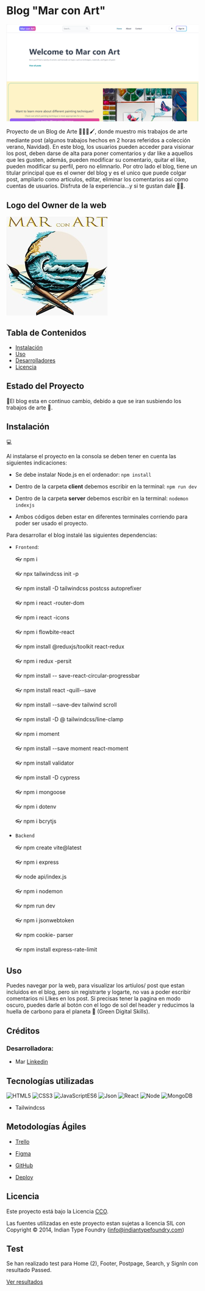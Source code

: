 # Blog "Mar con Art"

![imagen Home](./client/src/assets/MainScreen.png)

Proyecto de un Blog de Arte 👩🏼‍🎨🖌️, donde muestro mis trabajos de arte mediante post (algunos trabajos hechos en 2 horas referidos a colección verano, Navidad). En este blog, los usuarios pueden acceder para visionar los post, deben darse de alta para poner comentarios y dar like a aquellos que les gusten, además, pueden modificar su comentario, quitar el like, pueden modificar su perfil, pero no elimnarlo. Por otro lado el blog, tiene un titular principal que es el owner del blog y es el unico que puede colgar post, ampliarlo como articulos, editar, eliminar los comentarios así como cuentas de usuarios. Disfruta de la experiencia...y si te gustan dale 👍🏼. 

## Logo del Owner de la web

![imagen del logo](./client/src/assets/LogoMarArt.jpeg)

## Tabla de Contenidos

- [Instalación](#instalación)
- [Uso](#uso)
- [Desarrolladores](#desarrolladores)
- [Licencia](#licencia)

## Estado del Proyecto
🚧El blog esta en continuo cambio, debido a que se iran susbiendo los trabajos de arte 🚧.

## Instalación
💻

Al instalarse el proyecto en la consola se deben tener en cuenta las siguientes indicaciones: <br>
- Se debe instalar Node.js en el ordenador: ```npm install```
- Dentro de la carpeta **client** debemos escribir en la terminal:
```npm run dev```
- Dentro de la carpeta **server** debemos escribir en la terminal: ```nodemon indexjs```

- Ambos códigos deben estar en diferentes terminales corriendo para poder ser usado el proyecto.

Para desarrollar el blog instalé las siguientes dependencias:
        
- ```Frontend```: <br>

    👓 npm i

    👓 npx tailwindcss init -p

    👓 npm install -D tailwindcss postcss autoprefixer

    👓 npm i react -router-dom

    👓 npm i react -icons

    👓 npm i flowbite-react 

    👓 npm install @reduxjs/toolkit react-redux

    👓 npm i redux -persit

    👓 npm install -- save-react-circular-progressbar

    👓 npm install react -quill--save

    👓 npm install --save-dev tailwind scroll

    👓 npm install -D @ tailwindcss/line-clamp

    👓 npm i moment

    👓  npm install --save moment react-moment

    👓 npm install validator

    👓 npm install -D cypress

    👓 npm i mongoose

    👓 npm i dotenv

    👓 npm i bcrytjs

       
- ```Backend```

    👓 npm create vite@latest

    👓 npm i express

    👓 node api/index.js

    👓 npm i nodemon

    👓 npm run dev

    👓 npm i jsonwebtoken

    👓 npm cookie- parser

    👓 npm install express-rate-limit
   

## Uso

Puedes navegar por la web, para visualizar los artíulos/ post que estan incluidos en el blog, pero sin registrarte y logarte, no vas a poder escribir comentarios ni LIkes en los post. Si precisas tener la pagina en modo oscuro, puedes darle al botón con el logo de sol del header y reducimos la huella de carbono para el planeta 🥰 (Green Digital Skills). 

## Créditos

### Desarrolladora:

- Mar [Linkedin](https://www.linkedin.com/in/mar-prieto-garcia/)


## Tecnologías utilizadas

![HTML5](https://img.shields.io/badge/HTML-5-green) 
![CSS3](https://img.shields.io/badge/CSS-3-blue) 
![JavaScriptES6](https://img.shields.io/badge/JavaScript-ES6-orange) 
![Json](https://img.shields.io/badge/Json-purple)
![React](https://img.shields.io/badge/React%20-%2018.1%20-%20yellow)
![Node](https://img.shields.io/badge/Nodejs-v20-black)
![MongoDB](https://img.shields.io/badge/MongoDB-v7-02E12E)
<br>
- Tailwindcss



## Metodologías Ágiles
- <a href="https://trello.com/invite/b/5NHxzk9O/ATTI9a0faced8315a0d06eb5c07215858453DC4CA1E2/proyecto-prefinal-todo-list"> Trello </a> </br> 
- <a href="https://www.figma.com/file/YHMOeiH9MpiViY9iGK4o4g/BLOG_Mar-con-Art?type=design&node-id=4%3A3&mode=design&t=wlI0nDrb7GGJOhy6-1"> Figma </a> </br>
- <a href="https://github.com/MarPrieto7/blog-mar">GitHub</a> </br>

- <a href="https://blog-mar.onrender.com">Deploy</a> </br>

## Licencia

Este proyecto está bajo la Licencia [CCO](LICENSE).

Las fuentes utilizadas en este proyecto estan sujetas a licencia SIL con Copyright &copy; 2014, Indian Type Foundry (info@indiantypefoundry.com)

## Test 

Se han realizado test para Home (2), Footer, Postpage, Search, y SignIn con resultado Passed. 

 <a href="https://www.canva.com/design/DAGDmlVjwkU/4jZN3dzQHIob9pue9YbVBQ/edit?utm_content=DAGDmlVjwkU&utm_campaign=designshare&utm_medium=link2&utm_source=sharebutton">Ver resultados</a> </br>